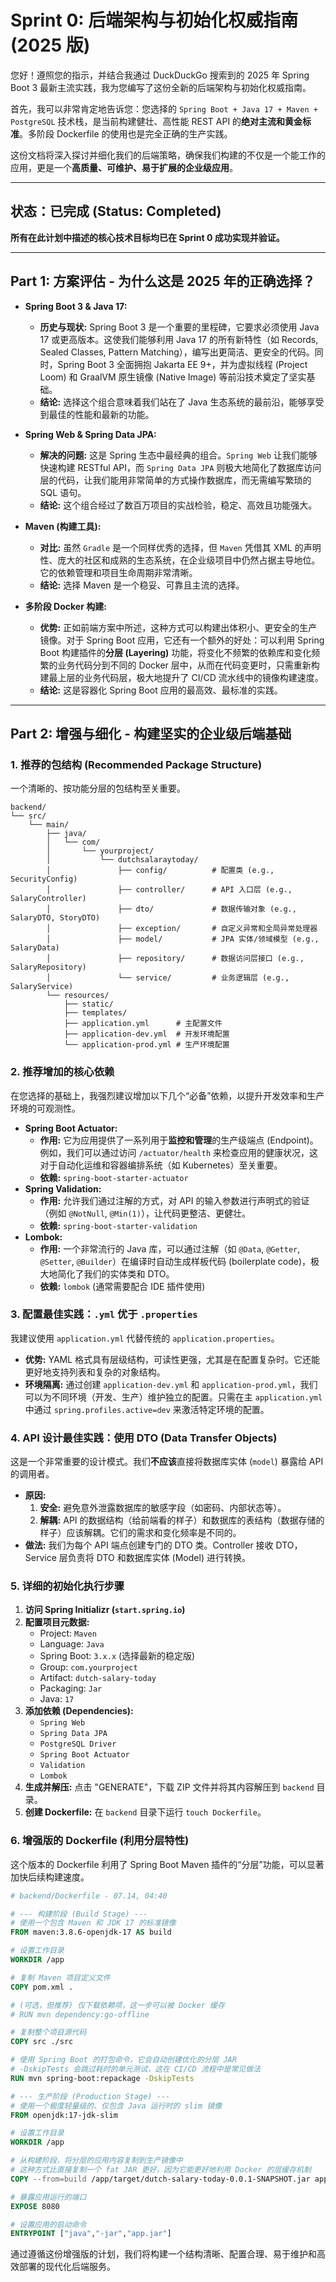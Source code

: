 # Sprint 0: 后端架构与初始化权威指南 (2025 版)

您好！遵照您的指示，并结合我通过 DuckDuckGo 搜索到的 2025 年 Spring Boot 3 最新主流实践，我为您编写了这份全新的后端架构与初始化权威指南。

首先，我可以非常肯定地告诉您：您选择的 `Spring Boot + Java 17 + Maven + PostgreSQL` 技术栈，是当前构建健壮、高性能 REST API 的**绝对主流和黄金标准**。多阶段 Dockerfile 的使用也是完全正确的生产实践。

这份文档将深入探讨并细化我们的后端策略，确保我们构建的不仅是一个能工作的应用，更是一个**高质量、可维护、易于扩展的企业级应用**。

---

## 状态：已完成 (Status: Completed)

**所有在此计划中描述的核心技术目标均已在 Sprint 0 成功实现并验证。**

---

## Part 1: 方案评估 - 为什么这是 2025 年的正确选择？

- **Spring Boot 3 & Java 17:**

  - **历史与现状:** Spring Boot 3 是一个重要的里程碑，它要求必须使用 Java 17 或更高版本。这使我们能够利用 Java 17 的所有新特性（如 Records, Sealed Classes, Pattern Matching），编写出更简洁、更安全的代码。同时，Spring Boot 3 全面拥抱 Jakarta EE 9+，并为虚拟线程 (Project Loom) 和 GraalVM 原生镜像 (Native Image) 等前沿技术奠定了坚实基础。
  - **结论:** 选择这个组合意味着我们站在了 Java 生态系统的最前沿，能够享受到最佳的性能和最新的功能。

- **Spring Web & Spring Data JPA:**

  - **解决的问题:** 这是 Spring 生态中最经典的组合。`Spring Web` 让我们能够快速构建 RESTful API，而 `Spring Data JPA` 则极大地简化了数据库访问层的代码，让我们能用非常简单的方式操作数据库，而无需编写繁琐的 SQL 语句。
  - **结论:** 这个组合经过了数百万项目的实战检验，稳定、高效且功能强大。

- **Maven (构建工具):**

  - **对比:** 虽然 `Gradle` 是一个同样优秀的选择，但 `Maven` 凭借其 XML 的声明性、庞大的社区和成熟的生态系统，在企业级项目中仍然占据主导地位。它的依赖管理和项目生命周期非常清晰。
  - **结论:** 选择 Maven 是一个稳妥、可靠且主流的选择。

- **多阶段 Docker 构建:**
  - **优势:** 正如前端方案中所述，这种方式可以构建出体积小、更安全的生产镜像。对于 Spring Boot 应用，它还有一个额外的好处：可以利用 Spring Boot 构建插件的**分层 (Layering)** 功能，将变化不频繁的依赖库和变化频繁的业务代码分到不同的 Docker 层中，从而在代码变更时，只需重新构建最上层的业务代码层，极大地提升了 CI/CD 流水线中的镜像构建速度。
  - **结论:** 这是容器化 Spring Boot 应用的最高效、最标准的实践。

---

## Part 2: 增强与细化 - 构建坚实的企业级后端基础

### 1. 推荐的包结构 (Recommended Package Structure)

一个清晰的、按功能分层的包结构至关重要。

```
backend/
└── src/
    └── main/
        ├── java/
        │   └── com/
        │       └── yourproject/
        │           └── dutchsalaraytoday/
        │               ├── config/          # 配置类 (e.g., SecurityConfig)
        │               ├── controller/      # API 入口层 (e.g., SalaryController)
        │               ├── dto/             # 数据传输对象 (e.g., SalaryDTO, StoryDTO)
        │               ├── exception/       # 自定义异常和全局异常处理器
        │               ├── model/           # JPA 实体/领域模型 (e.g., SalaryData)
        │               ├── repository/      # 数据访问层接口 (e.g., SalaryRepository)
        │               └── service/         # 业务逻辑层 (e.g., SalaryService)
        └── resources/
            ├── static/
            ├── templates/
            ├── application.yml      # 主配置文件
            ├── application-dev.yml  # 开发环境配置
            └── application-prod.yml # 生产环境配置
```

### 2. 推荐增加的核心依赖

在您选择的基础上，我强烈建议增加以下几个“必备”依赖，以提升开发效率和生产环境的可观测性。

- **Spring Boot Actuator:**
  - **作用:** 它为应用提供了一系列用于**监控和管理**的生产级端点 (Endpoint)。例如，我们可以通过访问 `/actuator/health` 来检查应用的健康状况，这对于自动化运维和容器编排系统（如 Kubernetes）至关重要。
  - **依赖:** `spring-boot-starter-actuator`
- **Spring Validation:**
  - **作用:** 允许我们通过注解的方式，对 API 的输入参数进行声明式的验证（例如 `@NotNull`, `@Min(1)`），让代码更整洁、更健壮。
  - **依赖:** `spring-boot-starter-validation`
- **Lombok:**
  - **作用:** 一个非常流行的 Java 库，可以通过注解（如 `@Data`, `@Getter`, `@Setter`, `@Builder`）在编译时自动生成样板代码 (boilerplate code)，极大地简化了我们的实体类和 DTO。
  - **依赖:** `lombok` (通常需要配合 IDE 插件使用)

### 3. 配置最佳实践：`.yml` 优于 `.properties`

我建议使用 `application.yml` 代替传统的 `application.properties`。

- **优势:** YAML 格式具有层级结构，可读性更强，尤其是在配置复杂时。它还能更好地支持列表和复杂的对象结构。
- **环境隔离:** 通过创建 `application-dev.yml` 和 `application-prod.yml`，我们可以为不同环境（开发、生产）维护独立的配置。只需在主 `application.yml` 中通过 `spring.profiles.active=dev` 来激活特定环境的配置。

### 4. API 设计最佳实践：使用 DTO (Data Transfer Objects)

这是一个非常重要的设计模式。我们**不应该**直接将数据库实体 (`model`) 暴露给 API 的调用者。

- **原因:**
  1.  **安全:** 避免意外泄露数据库的敏感字段（如密码、内部状态等）。
  2.  **解耦:** API 的数据结构（给前端看的样子）和数据库的表结构（数据存储的样子）应该解耦。它们的需求和变化频率是不同的。
- **做法:** 我们为每个 API 端点创建专门的 DTO 类。Controller 接收 DTO，Service 层负责将 DTO 和数据库实体 (Model) 进行转换。

### 5. 详细的初始化执行步骤

1.  **访问 Spring Initializr (`start.spring.io`)**
2.  **配置项目元数据:**
    - Project: `Maven`
    - Language: `Java`
    - Spring Boot: `3.x.x` (选择最新的稳定版)
    - Group: `com.yourproject`
    - Artifact: `dutch-salary-today`
    - Packaging: `Jar`
    - Java: `17`
3.  **添加依赖 (Dependencies):**
    - `Spring Web`
    - `Spring Data JPA`
    - `PostgreSQL Driver`
    - `Spring Boot Actuator`
    - `Validation`
    - `Lombok`
4.  **生成并解压:** 点击 "GENERATE"，下载 ZIP 文件并将其内容解压到 `backend` 目录。
5.  **创建 Dockerfile:** 在 `backend` 目录下运行 `touch Dockerfile`。

### 6. 增强版的 Dockerfile (利用分层特性)

这个版本的 Dockerfile 利用了 Spring Boot Maven 插件的“分层”功能，可以显著加快后续构建速度。

```dockerfile
# backend/Dockerfile - 07.14, 04:40

# --- 构建阶段 (Build Stage) ---
# 使用一个包含 Maven 和 JDK 17 的标准镜像
FROM maven:3.8.6-openjdk-17 AS build

# 设置工作目录
WORKDIR /app

# 复制 Maven 项目定义文件
COPY pom.xml .

# (可选，但推荐) 仅下载依赖项，这一步可以被 Docker 缓存
# RUN mvn dependency:go-offline

# 复制整个项目源代码
COPY src ./src

# 使用 Spring Boot 的打包命令，它会自动创建优化的分层 JAR
# -DskipTests 会跳过耗时的单元测试，这在 CI/CD 流程中是常见做法
RUN mvn spring-boot:repackage -DskipTests

# --- 生产阶段 (Production Stage) ---
# 使用一个极度轻量级的、仅包含 Java 运行时的 slim 镜像
FROM openjdk:17-jdk-slim

# 设置工作目录
WORKDIR /app

# 从构建阶段，将分层的应用内容复制到生产镜像中
# 这种方式比直接复制一个 fat JAR 更好，因为它能更好地利用 Docker 的层缓存机制
COPY --from=build /app/target/dutch-salary-today-0.0.1-SNAPSHOT.jar app.jar

# 暴露应用运行的端口
EXPOSE 8080

# 设置应用的启动命令
ENTRYPOINT ["java","-jar","app.jar"]
```

通过遵循这份增强版的计划，我们将构建一个结构清晰、配置合理、易于维护和高效部署的现代化后端服务。
